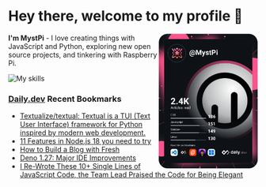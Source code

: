 # Hey there, welcome to my profile 👋

<a href="https://app.daily.dev/MystPi"><img src="https://github.com/MystPi/MystPi/blob/main/devcard.svg" width="200" alt="MystPi's Dev Card" align="right"/></a>

**I'm MystPi** - I love creating things with JavaScript and Python, exploring new open source projects, and tinkering with Raspberry Pi.

![My skills](https://skillicons.dev/icons?i=svelte,js,html,css,py,raspberrypi,react,tailwind)

### [Daily.dev](https://daily.dev) Recent Bookmarks
<!-- daily.dev BOOKMARKS:START -->
- [Textualize/textual: Textual is a TUI &lpar;Text User Interface&rpar; framework for Python inspired by modern web development.](https://app.daily.dev/posts/buVxEiCLo?utm_source=rss&utm_medium=bookmarks&utm_campaign=Itr6mLfRdMms0HCyePtl9)
- [11 Features in Node.js 18 you need to try](https://app.daily.dev/posts/V_FEQWjVA?utm_source=rss&utm_medium=bookmarks&utm_campaign=Itr6mLfRdMms0HCyePtl9)
- [How to Build a Blog with Fresh](https://app.daily.dev/posts/ewhzXXlgi?utm_source=rss&utm_medium=bookmarks&utm_campaign=Itr6mLfRdMms0HCyePtl9)
- [Deno 1.27: Major IDE Improvements](https://app.daily.dev/posts/5WzWoSEHH?utm_source=rss&utm_medium=bookmarks&utm_campaign=Itr6mLfRdMms0HCyePtl9)
- [I Re-Wrote These 10+ Single Lines of JavaScript Code, the Team Lead Praised the Code for Being Elegant](https://app.daily.dev/posts/i9O_ufZOe?utm_source=rss&utm_medium=bookmarks&utm_campaign=Itr6mLfRdMms0HCyePtl9)
<!-- daily.dev BOOKMARKS:END -->
